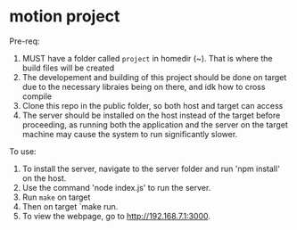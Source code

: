 # motion project

Pre-req:

1. MUST have a folder called `project` in homedir (~). That is where the build files will be created
2. The developement and building of this project should be done on target due to the necessary libraies being on there, and idk how to cross compile
3. Clone this repo in the public folder, so both host and target can access
4. The server should be installed on the host instead of the target before proceeding, as running both the application and the server on the target machine may cause the system to run significantly slower.

To use:

1. To install the server, navigate to the server folder and run 'npm install' on the host.
2. Use the command 'node index.js' to run the server.
3. Run `make` on target
4. Then on target `make run.
5. To view the webpage, go to http://192.168.7.1:3000.